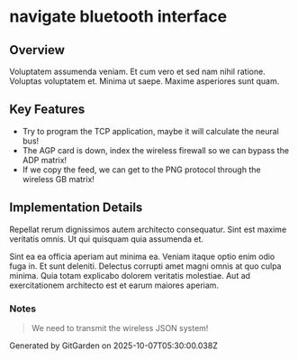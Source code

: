 # navigate bluetooth interface

## Overview
Voluptatem assumenda veniam. Et cum vero et sed nam nihil ratione. Voluptas voluptatem et. Minima ut saepe. Maxime asperiores sunt quam.

## Key Features
- Try to program the TCP application, maybe it will calculate the neural bus!
- The AGP card is down, index the wireless firewall so we can bypass the ADP matrix!
- If we copy the feed, we can get to the PNG protocol through the wireless GB matrix!

## Implementation Details
Repellat rerum dignissimos autem architecto consequatur. Sint est maxime veritatis omnis. Ut qui quisquam quia assumenda et.
 Sint ea ea officia aperiam aut minima ea. Veniam itaque optio enim odio fuga in. Et sunt deleniti. Delectus corrupti amet magni omnis at quo culpa minima. Quia totam explicabo dolorem veritatis molestiae. Aut ad exercitationem architecto est et earum maiores aperiam.

### Notes
> We need to transmit the wireless JSON system!

Generated by GitGarden on 2025-10-07T05:30:00.038Z